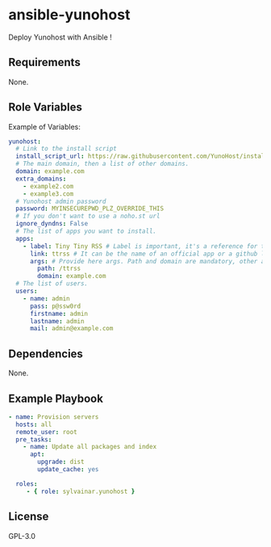 ansible-yunohost
=========

Deploy Yunohost with Ansible !

Requirements
------------

None.

Role Variables
--------------

Example of Variables:
```yml
yunohost:
  # Link to the install script
  install_script_url: https://raw.githubusercontent.com/YunoHost/install_script/master/install_yunohost
  # The main domain, then a list of other domains.
  domain: example.com
  extra_domains:
    - example2.com
    - example3.com
  # Yunohost admin password
  password: MYINSECUREPWD_PLZ_OVERRIDE_THIS
  # If you don't want to use a noho.st url
  ignore_dyndns: False
  # The list of apps you want to install.
  apps:
    - label: Tiny Tiny RSS # Label is important, it's a reference for the Playbook.
      link: ttrss # It can be the name of an official app or a github link
      args: # Provide here args. Path and domain are mandatory, other args depend of the app (cf manifest.json of app).
        path: /ttrss
        domain: example.com
  # The list of users.
  users:
    - name: admin
      pass: p@ssw0rd
      firstname: admin
      lastname: admin
      mail: admin@example.com
```

Dependencies
------------

None.

Example Playbook
----------------
```yml
- name: Provision servers
  hosts: all
  remote_user: root
  pre_tasks:
    - name: Update all packages and index
      apt:
        upgrade: dist
        update_cache: yes

  roles:
     - { role: sylvainar.yunohost }
```

License
-------

GPL-3.0
